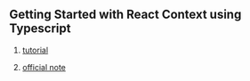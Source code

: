 ## Getting Started with React Context using Typescript

1. [tutorial](https://tproger.ru/translations/react-context-in-5-min/)

2. [official note](https://ru.reactjs.org/docs/context.html)
